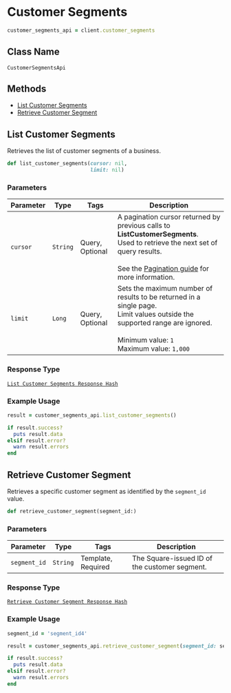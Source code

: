 # Customer Segments

```ruby
customer_segments_api = client.customer_segments
```

## Class Name

`CustomerSegmentsApi`

## Methods

* [List Customer Segments](/doc/customer-segments.md#list-customer-segments)
* [Retrieve Customer Segment](/doc/customer-segments.md#retrieve-customer-segment)

## List Customer Segments

Retrieves the list of customer segments of a business.

```ruby
def list_customer_segments(cursor: nil,
                           limit: nil)
```

### Parameters

| Parameter | Type | Tags | Description |
|  --- | --- | --- | --- |
| `cursor` | `String` | Query, Optional | A pagination cursor returned by previous calls to __ListCustomerSegments__.<br>Used to retrieve the next set of query results.<br><br>See the [Pagination guide](https://developer.squareup.com/docs/docs/working-with-apis/pagination) for more information. |
| `limit` | `Long` | Query, Optional | Sets the maximum number of results to be returned in a single page.<br>Limit values outside the supported range are ignored.<br><br>Minimum value: `1`<br>Maximum value: `1,000` |

### Response Type

[`List Customer Segments Response Hash`](/doc/models/list-customer-segments-response.md)

### Example Usage

```ruby
result = customer_segments_api.list_customer_segments()

if result.success?
  puts result.data
elsif result.error?
  warn result.errors
end
```

## Retrieve Customer Segment

Retrieves a specific customer segment as identified by the `segment_id` value.

```ruby
def retrieve_customer_segment(segment_id:)
```

### Parameters

| Parameter | Type | Tags | Description |
|  --- | --- | --- | --- |
| `segment_id` | `String` | Template, Required | The Square-issued ID of the customer segment. |

### Response Type

[`Retrieve Customer Segment Response Hash`](/doc/models/retrieve-customer-segment-response.md)

### Example Usage

```ruby
segment_id = 'segment_id4'

result = customer_segments_api.retrieve_customer_segment(segment_id: segment_id)

if result.success?
  puts result.data
elsif result.error?
  warn result.errors
end
```

